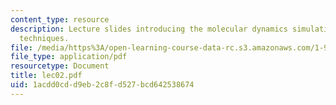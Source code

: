 ```yaml
---
content_type: resource
description: Lecture slides introducing the molecular dynamics simulation and numerical
  techniques.
file: /media/https%3A/open-learning-course-data-rc.s3.amazonaws.com/1-978-from-nano-to-macro-introduction-to-atomistic-modeling-techniques-january-iap-2007/1acdd0cdd9eb2c8fd527bcd642538674_lec02.pdf
file_type: application/pdf
resourcetype: Document
title: lec02.pdf
uid: 1acdd0cd-d9eb-2c8f-d527-bcd642538674
---
```

